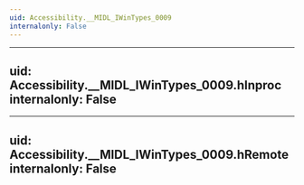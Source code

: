 ```yaml
---
uid: Accessibility.__MIDL_IWinTypes_0009
internalonly: False
---
```


---
uid: Accessibility.__MIDL_IWinTypes_0009.hInproc
internalonly: False
---

---
uid: Accessibility.__MIDL_IWinTypes_0009.hRemote
internalonly: False
---
